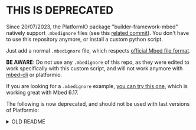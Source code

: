# THIS IS DEPRECATED

Since 20/07/2023, the PlatformIO package "builder-framework-mbed" natively support `.mbedignore` files (see this [related commit](https://github.com/platformio/builder-framework-mbed/commit/ca4bbc47785d693c55afea4db038f4188afd9c01)). You don't have to use this repository anymore, or install a custom python script.

Just add a normal `.mbedignore` file, which respects [official Mbed file format](https://os.mbed.com/docs/mbed-os/v6.16/program-setup/build-rules.html).

**BE AWARE:** Do not use any `.mbedignore` of this repo, as they were edited to work specifically with this custom script, and will not work anymore with [mbed-cli](https://github.com/ARMmbed/mbed-cli) or platformio.

If you are looking for a `.mbedignore` example, [you can try this one](https://github.com/platformio/builder-framework-mbed/pull/26#issuecomment-934252968), which is working great with Mbed 6.17.




The following is now deprecated, and should not be used with last versions of Platformio:

<details>
  <summary>OLD README</summary>

​    


# PlatformIO Helpers

Python3 is only supported.

These helpers work by using [PlatformIO pre-script system.](https://docs.platformio.org/en/latest/projectconf/advanced_scripting.html)


## mbedignore.py

This script allows to ignore specific directories within the mbed-os framework run under PlatformIO.

You should be able to use this script freely across different projects without interfering each other,
when ignoring specific paths within the mbed-os framework. 

The script needs `.mbedignore` file as input. See [How to use it](#how-to-use-it).

`.mbedignore` shall contain relative paths which are to be ignored within the mbed-os framework, e.g.:

```
features/cellular
drivers/source/usb
components/wifi
```

> Before you use the script, it is suggested to run:
>
> ```
> git init
> git add .
> git commit -m "Baseline"
> ```
>
> in the mbed-os framework directory, which is most probably `~/.platformio/packages/framework-mbed`.
>
> You'll be protected against unintended changes made by the script. Alternatively, if something goes wrong, you can always delete `framework-mbed` folder, and PIO will download it again.
>

### How to use it

1. Create your `.mbedignore` file and put it in the root directory of your PlatformIO-based project. Alternatively, you can use one from the example folder of this repository.
2. Copy `mbedignore.py` script to the root directory of your PIO project.
3. Add this line to the environment you want in your `paltformio.ini`:

```
extra_scripts = pre:mbedignore.py
```

### How to remove it

1. Clear the content of `.mbedignore` but do not delete it.
2. Do a PIO build (to launch the script at least one time). When you see "MBED_OS:" line (at the beginning), you can stop the build.
3. Now, all mbed ignore files have been removed from PIO mbed framework folder by the script. You can remove the `extra_scripts` line from your `paltformio.ini`, remove `mbedignore.py` script, and remove `.mbedignore` file.

### TODO

* Add native support of official `.mbedignore` files.
* Found a better way to remove properly mbedignore file when not needed.
* (Secure python main function ?) 
* Warning about wrong path instead of Error.

## custom_library_json.py

This script allows to apply a custom `library.json` file to any external library. It is assumed that the external
library is downloaded using `lib_deps` inside `platformio.ini`.

*NOTE:* When using the program in the pre-script the `library.json` will be not copied on the first build. This is
because the `library.json` is applied before the PIO's `build` target which downloads all the dependencies on the first
run. On the second build invocation the `library.json` should be applied correctly.


### How to use it

1. Prepare your custom `library.json` file for a specific library.

2. Put the file into a subdirectory within the project directory tree. The path shall be constructed like that:

```
<root directory of the project>/<path1>/<library name>
```

`path1` will contain all the custom `library.json` files. Within this path each subdirectory will have a name of a
library you want to apply the custom `library.json`. Each of those subdirectories will contain respective
`library.json` file, e.g.:

```
lib_overlay
    |____boost
            |____library.json
    |____unity
            |____library.json
    |____googleTest
            |____library.json
```

In the example `path1` is `lib_overlay`.

3. Create an `extra_script.py` with this content inside:

```
from os import path
import sys
import custom_library_json

Import("env")

root_dir = env['PROJECT_DIR']

sys.path.append(path.join(root_dir, 'scripts'))
```

4. Put that section to the `extra_script.py` and repeat the operation depending the number of library you want to add:

```
custom_library_json.apply(env, 'path1', 'library name')
```

Tune the paths according to your environment.

5. Add this line to the environment you want in your `paltformio.ini`:

```
extra_scripts = pre:extra_script.py
```

If you are already using mbed ignore script, do a multi line:

```
extra_scripts =
	pre:mbedignore.py
	pre:extra_script.py
```



</details>